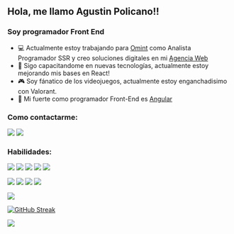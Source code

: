 ## Hola, me llamo Agustin Policano!!
### Soy programador Front End
- :computer: Actualmente estoy trabajando para [Omint](https://www.omint.com.ar/PlanDeSalud/) como Analista Programador SSR y creo soluciones digitales en mi [Agencia Web](https://apdigital.tech/)
- :blue_book: Sigo capacitandome en nuevas tecnologías, actualmente estoy mejorando mis bases en React!
- :video_game: Soy fánatico de los videojuegos, actualmente estoy enganchadisimo con Valorant.
- :muscle: Mi fuerte como programador Front-End es [Angular](https://angular.io/)
### Como contactarme: ### 


[<img src="https://img.shields.io/badge/Gmail-D14836?style=for-the-badge&logo=gmail&logoColor=white"/>](mailto:policanoagus@gmail.com)
[<img src="https://img.shields.io/badge/LinkedIn-0077B5?style=for-the-badge&logo=linkedin&logoColor=white"/>](https://www.linkedin.com/in/agustin-policano/)
</a>

### Habilidades: ### 

<img src="https://img.shields.io/badge/HTML-239120?style=for-the-badge&logo=html5&logoColor=white"/> <img src="https://img.shields.io/badge/CSS-239120?&style=for-the-badge&logo=css3&logoColor=white"/> 
<img src="https://img.shields.io/badge/JavaScript-F7DF1E?style=for-the-badge&logo=javascript&logoColor=black"/> 
<img src="https://img.shields.io/badge/TypeScript-007ACC?style=for-the-badge&logo=typescript&logoColor=white"/> 
<img src="https://img.shields.io/badge/Sass-CC6699?style=for-the-badge&logo=sass&logoColor=white"/> 

<img src="https://img.shields.io/badge/React-20232A?style=for-the-badge&logo=react&logoColor=61DAFB"/> <img src="https://img.shields.io/badge/Angular-DD0031?style=for-the-badge&logo=angular&logoColor=white"/> <img src="https://img.shields.io/badge/Tailwind_CSS-38B2AC?style=for-the-badge&logo=tailwind-css&logoColor=white"/> <img src="https://img.shields.io/badge/Bootstrap-563D7C?style=for-the-badge&logo=bootstrap&logoColor=white"/> 

[<img src="https://user-images.githubusercontent.com/78830239/221166108-6195cd1e-87e8-4fc7-9cb3-964d1a123225.png"/>](https://www.codewars.com/users/AgustinPolicano)
</a>


[![GitHub Streak](https://github-readme-streak-stats.herokuapp.com?user=AgustinPolicano&theme=dark&date_format=M%20j%5B%2C%20Y%5D)](https://git.io/streak-stats)

<img src="https://github-readme-stats.vercel.app/api/top-langs/?username=AgustinPolicano&theme=blue-green"/> 



